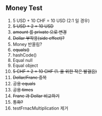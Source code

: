 Money Test
---
1. 5 USD + 10 CHF = 10 USD (2:1 일 경우)
2. ~~5 USD * 2 = 10 USD~~
3. ~~amount 를 private 으로 변경~~
4. ~~Dollar 부작용(side effect)?~~
5. Money 반올림?
6. ~~equals()~~
7. hashCode()
8. Equal null
9. Equal object
10. ~~5 CHF * 2 = 10 CHF (1. 을 위한 작은 발걸음)~~
11. ~~Dollar/Franc 중복~~
12. ~~공용 equals~~
13. ~~공용 times~~
14. ~~Franc 과 Dollar 비교하기~~
15. ~~통화?~~
16. testFrnacMultiplication 제거